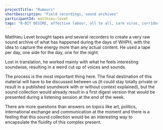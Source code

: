 ```yaml
---
projectTitle: "Rumours"
shortDescription: "Field recordings, sound archives"
participantId: matthieu-levet
tags: "8-BIT DESIRE, affective labour, all to all, care virus, corridor anomalies, dispersed collectivity, h o o o o o o w w w w w l, rhythm, yesterday's unalienated celebration"
---
```


Matthieu Levet brought tapes and several recorders to create a very raw sound archive of what has happened during the days of WHPH, with the idea to capture the energy more than any actual content. He used a tape per day, one side for the day, one for the night.

Lost in translation, he worked mainly with what he feels interesting soundwise, resulting in a weird cut up of voices and sounds.

The process is the most important thing here. The final destination of this material will have to be discussed between us (it could stay totally private or result in a published soundwork with or without context explained), but the sound collection would already result in a first digest version that would be presented during a listening session at the end of the week.

There are more questions than answers on topics like art, politics, international exchange and communication at the moment and there is a feeling that this sound collection would be an interesting way to encapsulate the fluidity of this complex present.
